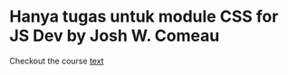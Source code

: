 # Hanya tugas untuk module CSS for JS Dev by Josh W. Comeau

Checkout the course [text](https://css-for-js.dev/)